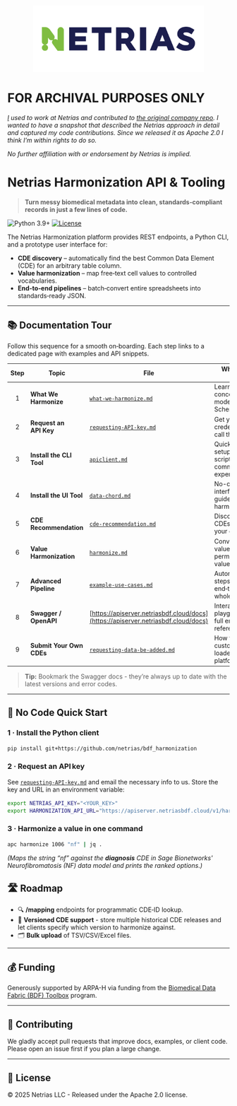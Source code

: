 <p align="center">
  <a href="https://netrias.com">
    <img src="docs/images/NETRIAS Logotype_Full Color RGB.png" height="150">
  </a>
</p>


# FOR ARCHIVAL PURPOSES ONLY

_[I](https://github.com/crossjam) used to work at Netrias and
contributed to [the original company
repo](https://github.com/netrias/bdf_harmonization). I wanted to have
a snapshot that described the Netrias approach in detail and captured
my code contributions. Since we released it as Apache 2.0 I think I’m
within rights to do so._

_No further affiliation with or endorsement by Netrias is implied._

# Netrias Harmonization API & Tooling

> **Turn messy biomedical metadata into clean, standards‑compliant records in just a few lines of code.**

![Python 3.9+](https://img.shields.io/badge/python-3.9%2B-blue) [![License](https://img.shields.io/badge/License-Apache%202.0-blue.svg)](https://opensource.org/licenses/Apache-2.0)

</div>

The Netrias Harmonization platform provides REST endpoints, a Python CLI, and a prototype user interface for:

* **CDE discovery** – automatically find the best Common Data Element (CDE) for an arbitrary table column.
* **Value harmonization** – map free‑text cell values to controlled vocabularies.
* **End‑to‑end pipelines** – batch‑convert entire spreadsheets into standards‑ready JSON.

---

## 📚 Documentation Tour

Follow this sequence for a smooth on‑boarding. Each step links to a dedicated page with examples and API snippets.

| Step | Topic                     | File                                                                               | Why read it first?                                              |
| :--: | ------------------------- | ---------------------------------------------------------------------------------- | --------------------------------------------------------------- |
|   1  | **What We Harmonize**     | [`what-we-harmonize.md`](docs/what-we-harmonize.md)                                     | Learn the core concepts & data models (CDEs + Schemas).         |
|   2  | **Request an API Key**    | [`requesting-API-key.md`](docs/requesting-API-key.md)                                   | Get your credentials to call the service.                       |
|   3  | **Install the CLI Tool**       | [`apiclient.md`](docs/apiclient.md)                                                     | Quick local setup for scripting & command‑line experimentation. |
|   4  | **Install the UI Tool**       | [`data-chord.md`](docs/data-chord.md)                                                     | No-code user interface for guided harmoization. |
|   5  | **CDE Recommendation** | [`cde-recommendation.md`](docs/cde-recommendation.md)                                   | Discover which CDEs match your columns.                  |
|   6  | **Value Harmonization**   | [`harmonize.md`](docs/harmonize.md)                                                     | Convert raw values into permissible values.                      |
|   7  | **Advanced Pipeline**     | [`example-use-cases.md`](docs/example-use-cases.md)                                     | Automate steps 4‑5 end‑to‑end on a whole table.                 |
|   8  | **Swagger / OpenAPI**     | [https://apiserver.netriasbdf.cloud/docs](https://apiserver.netriasbdf.cloud/docs) | Interactive playground & full endpoint reference.               |
|   9  | **Submit Your Own CDEs**  | [`requesting-data-be-added.md`](docs/requesting-data-be-added.md)                       | How to get your custom data loaded into the platform.        |

> **Tip:** Bookmark the Swagger docs - they’re always up to date with the latest versions and error codes.

---

## 🚀 No Code Quick Start

### 1 · Install the Python client

```bash
pip install git+https://github.com/netrias/bdf_harmonization
```

### 2 · Request an API key

See [`requesting-API-key.md`](requesting-API-key.md) and email the necessary info to us. Store the key and URL in an environment variable:

```bash
export NETRIAS_API_KEY="<YOUR_KEY>"
export HARMONIZATION_API_URL="https://apiserver.netriasbdf.cloud/v1/harmonize"
```

### 3 · Harmonize a value in one command

```bash
apc harmonize 1006 "nf" | jq .
```

*(Maps the string “nf” against the **diagnosis** CDE in Sage Bionetworks' Neurofibromatosis (NF) data model and prints the ranked options.)*

## 🛣️ Roadmap

* 🔍 **/mapping** endpoints for programmatic CDE‑ID lookup.
* 🔄 **Versioned CDE support** - store multiple historical CDE releases and let clients specify which version to harmonize against.
* 🗂️ **Bulk upload** of TSV/CSV/Excel files.


---

## 💰 Funding

Generously supported by ARPA-H via funding from the [Biomedical Data Fabric (BDF) Toolbox](https://arpa-h.gov/explore-funding/programs/arpa-h-bdf-toolbox) program.

---

## 🤝 Contributing

We gladly accept pull requests that improve docs, examples, or client code. Please open an issue first if you plan a large change.

---

## 📜 License

© 2025 Netrias LLC - Released under the Apache 2.0 license.

